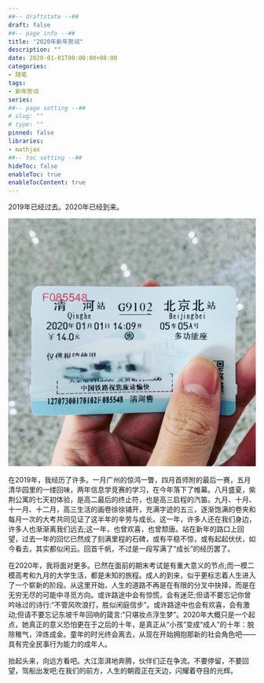 ```yaml
---
##-- draftstate --##
draft: false
##-- page info --##
title: "2020年新年贺词"
description: ""
date: 2020-01-01T00:00:00+08:00
categories:
- 随笔
tags:
- 新年贺词
series:
##-- page setting --##
# slug: ""
# type: ""
pinned: false
libraries:
- mathjax 
##-- toc setting --##
hideToc: false
enableToc: true
enableTocContent: true
---
```


2019年已经过去。2020年已经到来。
<!--more-->

![](1.jpg)

在2019年，我经历了许多。一月广州的惊鸿一瞥，四月首师附的最后一赛，五月清华园里的一缕回味，两年信息学竞赛的学习，在今年落下了帷幕。八月盛夏，紫荆公寓的七天初体验，是高二最后的终止符，也是高三启程的汽笛。九月、十月、十一月、十二月，高三生活的画卷徐徐铺开，充满字迹的五三，逐渐饱满的卷夹和每月一次的大考共同见证了这半年的辛劳与成长。这一年，许多人还在我们身边，许多人也渐渐离我们远去;这一年，也曾欢喜，也曾颓唐。站在新年的路口上回望，过去一年的回忆已然成了刻满里程的石碑，或有平稳不惊，或有起起伏伏，如今看去，其实都似闲云。回首千帆，不过是一段写满了“成长”的经历罢了。

在2020年，我将面对更多。已然在面前的期末考试是有重大意义的节点;而一模二模高考和九月的大学生活，都是未知的旅程。成人的到来，似乎更标志着人生进入了一个崭新的阶段。从这里开始，人生的道路不再是在有限的分叉中抉择，而是在无穷无尽的可能中寻觅方向。或许路途中会有惊慌，会有迷茫;但请不要忘记你曾吟咏过的诗行:“不管风吹浪打，胜似闲庭信步”。或许路途中也会有欢喜，会有激动;但请不要忘记东坡千年回响的箴言:“只堪妆点浮生梦”。2020年大概只是一个起点，她真正的意义恐怕更在于之后的十年，是真正从“小孩”变成“成人”的十年：脱除稚气，淬炼成金。童年的时光终会离去，从现在开始拥抱那新的社会角色吧——具有完全民事行为能力的成年人。

抬起头来，向远方看吧。大江澎湃地奔腾，伙伴们正在争流。不要停留，不要回望，驾船出发吧;在我们的前方，人生的朝霞正在天边，闪耀着夺目的光辉。